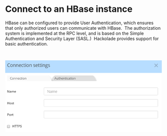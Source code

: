 # Connect to an HBase instance

HBase can be configured to provide User Authentication, which ensures that only authorized users can communicate with HBase.&nbsp; The authorization system is implemented at the RPC level, and is based on the Simple Authentication and Security Layer (SASL.)&nbsp; Hackolade provides support for basic authentication.

&nbsp;

![HBase connection settings](<lib/HBase%20connection%20settings.png>)

